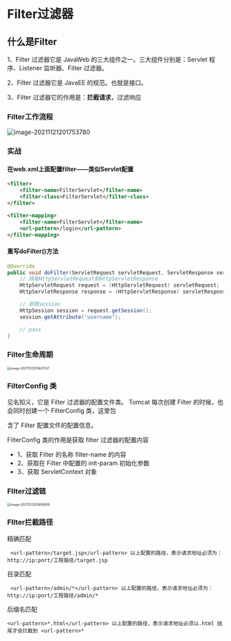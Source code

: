 # Filter过滤器

## 什么是Filter

1、Filter 过滤器它是 JavaWeb 的三大组件之一。三大组件分别是：Servlet 程序、Listener 监听器、Filter 过滤器。

2、Filter 过滤器它是 JavaEE 的规范。也就是接口。

3、Filter 过滤器它的作用是：**拦截请求**，过滤响应

### Filter工作流程

![image-20211121201753780](../../gitbook/markdownImages/image-20211121201753780.png)

### 实战

#### 在web.xml上面配置filter——类似Servlet配置

```xml
<filter>
    <filter-name>FilterServlet</filter-name>
    <filter-class>FilterServlet</filter-class>
</filter>

<filter-mapping>
    <filter-name>FilterServlet</filter-name>
    <url-pattern>/login</url-pattern>
</filter-mapping>
```

#### 重写doFilter()方法

```Java
@Override
public void doFilter(ServletRequest servletRequest, ServletResponse servletResponse, FilterChain filterChain) throws IOException, ServletException {
    // 获取HttpServletRequest和HttpServletResponse
    HttpServletRequest request = (HttpServletRequest) servletRequest;
    HttpServletResponse response = (HttpServletResponse) servletResponse;

    // 获取session
    HttpSession session = request.getSession();
    session.getAttribute("username");

    // pass
}
```

### Filter生命周期

<img src="../../gitbook/markdownImages/image-20211121205447537.png" alt="image-20211121205447537" style="zoom:50%;" />



### FilterConfig 类

见名知义，它是 Filter 过滤器的配置文件类。 Tomcat 每次创建 Filter 的时候，也会同时创建一个 FilterConfig 类，这里包

含了 Filter 配置文件的配置信息。

 FilterConfig 类的作用是获取 filter 过滤器的配置内容 

- 1、获取 Filter 的名称 filter-name 的内容 
- 2、获取在 Filter 中配置的 init-param 初始化参数
- 3、获取 ServletContext 对象

### FIlter过滤链

<img src="../../gitbook/markdownImages/image-20211121205906939.png" alt="image-20211121205906939" style="zoom:50%;" />

### FIlter拦截路径

精确匹配

```
 <url-pattern>/target.jsp</url-pattern> 以上配置的路径，表示请求地址必须为：http://ip:port/工程路径/target.jsp 
```

目录匹配

``` 
 <url-pattern>/admin/*</url-pattern> 以上配置的路径，表示请求地址必须为：http://ip:port/工程路径/admin/* 
```

后缀名匹配

```
<url-pattern>*.html</url-pattern> 以上配置的路径，表示请求地址必须以.html 结尾才会拦截到 <url-pattern>*
```

